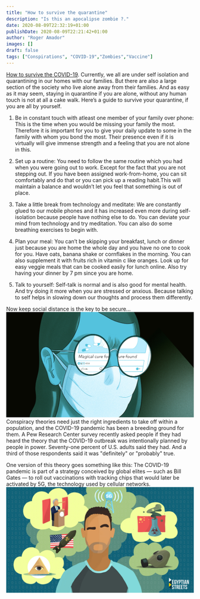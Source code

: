 ```yaml
---
title: "How to survive the quarantine"
description: "Is this an apocalipse zombie ?."
date: 2020-08-09T22:32:19+01:00
publishDate: 2020-08-09T22:21:42+01:00
author: "Roger Amador"
images: []
draft: false
tags: ["Conspirations", "COVID-19","Zombies","Vaccine"]
---
```


[How to survive the COVID-19](#). Currently, we all are under self isolation and quarantining in our homes with our families. But there are also a large section of the society who live alone away from their families. And as easy as it may seem, staying in quarantine if you are alone, without any human touch is not at all a cake walk. Here’s a guide to survive your quarantine, if you are all by yourself.

1. Be in constant touch with atleast one member of your family over phone: This is the time when you would be missing your family the most. Therefore it is important for you to give your daily update to some in the family with whom you bond the most. Their presence even if it is virtually will give immense strength and a feeling that you are not alone in this.

2. Set up a routine: You need to follow the same routine which you had when you were going out to work. Except for the fact that you are not stepping out. If you have been assigned work-from-home, you can sit comfortably and do that or you can pick up a reading habit.This will maintain a balance and wouldn’t let you feel that something is out of place.

3. Take a little break from technology and meditate: We are constantly glued to our mobile phones and it has increased even more during self-isolation because people have nothing else to do. You can deviate your mind from technology and try meditation. You can also do some breathing exercises to begin with.

4. Plan your meal: You can’t be skipping your breakfast, lunch or dinner just because you are home the whole day and you have no one to cook for you. Have oats, banana shake or cornflakes in the morning. You can also supplement it with fruits rich in vitamin c like oranges. Look up for easy veggie meals that can be cooked easily for lunch online. Also try having your dinner by 7 pm since you are home.

5. Talk to yourself: Self-talk is normal and is also good for mental health. And try doing it more when you are stressed or anxious. Because talking to self helps in slowing down our thoughts and process them differently.



Now keep social distance is the key to be secure...
![cure.](./images/cure.jpg)
Conspiracy theories need just the right ingredients to take off within a population, and the COVID-19 pandemic has been a breeding ground for them. A Pew Research Center survey recently asked people if they had heard the theory that the COVID-19 outbreak was intentionally planned by people in power. Seventy-one percent of U.S. adults said they had. And a third of those respondents said it was "definitely" or "probably" true.

One version of this theory goes something like this: The COVID-19 pandemic is part of a strategy conceived by global elites — such as Bill Gates — to roll out vaccinations with tracking chips that would later be activated by 5G, the technology used by cellular networks.
![ConspiracyTheory.](./images/ConspiracyTheory.jpg)